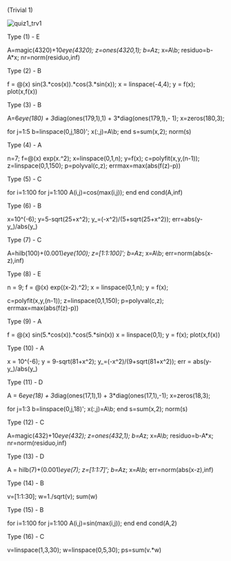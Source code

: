 (Trivial 1)

![quiz1_trv1](https://github.com/space-hippie0/matlab/assets/118982314/f56ced90-2c68-4cb6-bef5-6ada2423dfc1)

Type (1) - E

A=magic(4320)+10*eye(4320);
z=ones(4320,1);
b=A*z;
x=A\b;
residuo=b-A*x;
nr=norm(residuo,inf)


Type (2) - B

f = @(x) sin(3.*cos(x)).*cos(3.*sin(x));
x = linspace(-4,4);
y = f(x);
plot(x,f(x))


Type (3) - B

A=6*eye(180) + 3*diag(ones(179,1),1) + 3*diag(ones(179,1),- 1);
x=zeros(180,3);

for j=1:5
    b=linspace(0,j,180)';
    x(:,j)=A\b;
end
s=sum(x,2);
norm(s)


Type (4) - A

n=7;
f=@(x) exp(x.^2);
x=linspace(0,1,n);
y=f(x);
c=polyfit(x,y,(n-1));
z=linspace(0,1,150);
p=polyval(c,z);
errmax=max(abs(f(z)-p))


Type (5) - C

for i=1:100
    for j=1:100
    A(i,j)=cos(max(i,j));
    end 
end
cond(A,inf)


Type (6) - B

x=10^(-6);
y=5-sqrt(25+x^2);
y_=(-x^2)/(5+sqrt(25+x^2));
err=abs(y-y_)/abs(y_)


Type (7) - C

A=hilb(100)+(0.001)*eye(100);
z=[1:1:100]';
b=A*z;
x=A\b;
err=norm(abs(x-z),inf)

Type (8) - E

n = 9;
f = @(x) exp((x-2).^2);
x = linspace(0,1,n);
y = f(x);

c=polyfit(x,y,(n-1));
z=linspace(0,1,150);
p=polyval(c,z);
errmax=max(abs(f(z)-p))


Type (9) - A

f = @(x) sin(5.*cos(x)).*cos(5.*sin(x))
x = linspace(0,1);
y = f(x);
plot(x,f(x))


Type (10) - A

x = 10^(-6);
y = 9-sqrt(81+x^2);
y_=(-x^2)/(9+sqrt(81+x^2));
err = abs(y-y_)/abs(y_)


Type (11) - D

A = 6*eye(18) + 3*diag(ones(17,1),1) + 3*diag(ones(17,1),-1);
x=zeros(18,3);

for j=1:3
    b=linspace(0,j,18)';
    x(:,j)=A\b;
end
s=sum(x,2);
norm(s)

Type (12) - C

A=magic(432)+10*eye(432);
z=ones(432,1);
b=A*z;
x=A\b;
residuo=b-A*x;
nr=norm(residuo,inf)


Type (13) - D

A = hilb(7)+(0.001)*eye(7);
z=[1:1:7]';
b=A*z;
x=A\b;
err=norm(abs(x-z),inf)

Type (14) - B

v=[1:1:30];
   w=1./sqrt(v);
   sum(w)


Type (15) - B

for i=1:100
    for j=1:100
    A(i,j)=sin(max(i,j));
    end 
end
cond(A,2)




Type (16) - C

v=linspace(1,3,30);
w=linspace(0,5,30);
ps=sum(v.*w)
